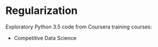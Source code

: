 # Regularization

Exploratory Python 3.5 code from Coursera training courses:
- Competitive Data Science
